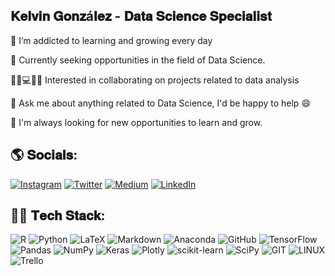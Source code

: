 
## 𝐊𝐞𝐥𝐯𝐢𝐧 𝐆𝐨𝐧𝐳á𝐥𝐞𝐳 - 𝐃𝐚𝐭𝐚 𝐒𝐜𝐢𝐞𝐧𝐜𝐞 𝐒𝐩𝐞𝐜𝐢𝐚𝐥𝐢𝐬𝐭

🌱 I’m addicted to learning and growing every day

🔭 Currently seeking opportunities in the field of Data Science.

👨‍💼💻👩‍💼   Interested in collaborating on projects related to data analysis 

💬 Ask me about anything related to Data Science, I'd be happy to help :smile:

🧗 I'm always looking for new opportunities to learn and grow.


## 🌎 𝐒𝐨𝐜𝐢𝐚𝐥𝐬:

[![Instagram](https://img.shields.io/badge/Instagram-%23E4405F.svg?logo=Instagram&logoColor=white)](https://www.instagram.com/kelvingonzalez_77)
[![Twitter](https://img.shields.io/badge/Twitter-%231DA1F2.svg?logo=Twitter&logoColor=white)](https://twitter.com/kelvinRGS777) 
[![Medium](https://img.shields.io/badge/Medium-12100E?logo=medium&logoColor=white)](https://medium.com/@dataWhisper)
[![LinkedIn](https://img.shields.io/badge/LinkedIn-%230077B5.svg?logo=linkedin&logoColor=white)](https://www.linkedin.com/in/kelvin-gonz%C3%A1lez-390616186/)

## 🧑‍💻 𝐓𝐞𝐜𝐡 𝐒𝐭𝐚𝐜𝐤:

![R](https://img.shields.io/badge/r-%23276DC3.svg?style=for-the-badge&logo=r&logoColor=white) 
![Python](https://img.shields.io/badge/python-3670A0?style=for-the-badge&logo=python&logoColor=ffdd54)
![LaTeX](https://img.shields.io/badge/latex-%23008080.svg?style=for-the-badge&logo=latex&logoColor=white) 
![Markdown](https://img.shields.io/badge/markdown-%23000000.svg?style=for-the-badge&logo=markdown&logoColor=white) 
![Anaconda](https://img.shields.io/badge/Anaconda-%2344A833.svg?style=for-the-badge&logo=anaconda&logoColor=white) 
![GitHub](https://img.shields.io/badge/GitHub-%23121011.svg?style=for-the-badge&logo=github&logoColor=white) 
![TensorFlow](https://img.shields.io/badge/TensorFlow-%23FF6F00.svg?style=for-the-badge&logo=TensorFlow&logoColor=white) 
![Pandas](https://img.shields.io/badge/pandas-%23150458.svg?style=for-the-badge&logo=pandas&logoColor=white)
![NumPy](https://img.shields.io/badge/numpy-%23013243.svg?style=for-the-badge&logo=numpy&logoColor=white) 
![Keras](https://img.shields.io/badge/Keras-%23D00000.svg?style=for-the-badge&logo=Keras&logoColor=white) 
![Plotly](https://img.shields.io/badge/Plotly-%233F4F75.svg?style=for-the-badge&logo=plotly&logoColor=white) 
![scikit-learn](https://img.shields.io/badge/scikit--learn-%23F7931E.svg?style=for-the-badge&logo=scikit-learn&logoColor=white) 
![SciPy](https://img.shields.io/badge/SciPy-%230C55A5.svg?style=for-the-badge&logo=scipy&logoColor=%white)
![GIT](https://img.shields.io/badge/Git-fc6d26?style=for-the-badge&logo=git&logoColor=white) 
![LINUX](https://img.shields.io/badge/Linux-FCC624?style=for-the-badge&logo=linux&logoColor=black)
![Trello](https://img.shields.io/badge/Trello-%23026AA7.svg?style=for-the-badge&logo=Trello&logoColor=white)
